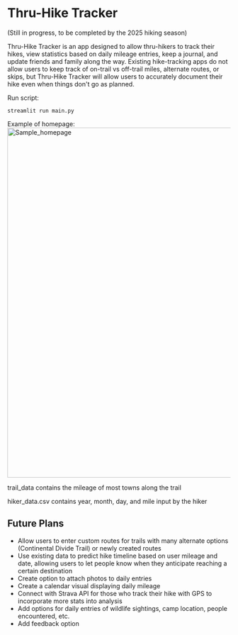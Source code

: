 # Thru-Hike Tracker

(Still in progress, to be completed by the 2025 hiking season) 

Thru-Hike Tracker is an app designed to allow thru-hikers to track their hikes, view statistics based on daily mileage entries, keep a journal, and update friends and family along the way. Existing hike-tracking apps do not allow users to keep track of on-trail vs off-trail miles, alternate routes, or skips, but Thru-Hike Tracker will allow users to accurately document their hike even when things don't go as planned.


Run script:

    streamlit run main.py

Example of homepage:
<img width="790" alt="Sample_homepage" src="https://github.com/user-attachments/assets/1c99d04b-cfbf-4144-9a63-0672ab406b4e">


trail_data contains the mileage of most towns along the trail

hiker_data.csv contains year, month, day, and mile
input by the hiker

## Future Plans

- Allow users to enter custom routes for trails with many alternate options (Continental Divide Trail) or newly created routes
- Use existing data to predict hike timeline based on user mileage and date, allowing users to let people know when they anticipate reaching a certain destination
- Create option to attach photos to daily entries
- Create a calendar visual displaying daily mileage
- Connect with Strava API for those who track their hike with GPS to incorporate more stats into analysis
- Add options for daily entries of wildlife sightings, camp location, people encountered, etc.
- Add feedback option

  

